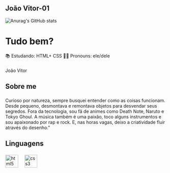 ## João Vitor-01
![Anurag's GitHub stats](https://github-readme-stats.vercel.app/api?username=vitordev-01&show_icons=true&theme=radical)


<h1 align="left">Tudo bem?</h1>
<p>
📚 Estudando: HTML+ CSS
🥷🏿 Pronouns: ele/dele</p>

###

<p align="left">João Vitor</p>

###

<h2 align="left">Sobre me</h2>

###

<p align="left">Curioso por natureza, sempre busquei entender como as coisas funcionam. Desde pequeno, desmontava e remontava objetos para desvendar seus segredos. Fora da tecnologia, sou fã de animes como Death Note, Naruto e Tokyo Ghoul. A música também é uma paixão, toco alguns instrumentos e sou apaixonado por rap e rock. E, nas horas vagas, deixo a criatividade fluir através do desenho."</p>

###

<h2 align="left">Linguagens</h2>

###

<div align="left">
  <img src="https://cdn.jsdelivr.net/gh/devicons/devicon/icons/html5/html5-original.svg" height="40" alt="html5 logo"  />
  <img width="12" />
  <img src="https://cdn.jsdelivr.net/gh/devicons/devicon/icons/css3/css3-original.svg" height="40" alt="css3 logo"  />
</div>

###
